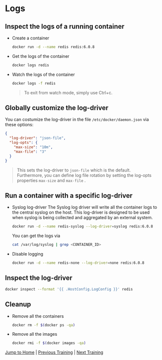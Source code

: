 # Logs

## Inspect the logs of a running container

* Create a container
  ```bash
  docker run -d --name redis redis:6.0.8
  ```

* Get the logs of the container
  ```bash
  docker logs redis
  ```

* Watch the logs of the container
  ```bash
  docker logs -f redis
  ```
  >To exit from watch mode, simply use Ctrl+c.

## Globally customize the log-driver 
You can costumize the log-driver in the file `/etc/docker/daemon.json` via these options:
```json
{
  "log-driver": "json-file",
  "log-opts": {
    "max-size": "10m",
    "max-file": "3" 
  }
}
```
>This sets the log-driver to `json-file` which is the default. Furthermore, you can define log file rotation by setting the log-opts properties `max-size` and `max-file` .

## Run a container with a specific log-driver
* Syslog log-driver
  The Syslog log driver will write all the container logs to the central syslog on the host. This log-driver is designed to be used when syslog is being collected and aggregated by an external system.
  ```bash
  docker run -d --name redis-syslog --log-driver=syslog redis:6.0.8
  ```

  You can get the logs via
  ```bash
  cat /var/log/syslog | grep <CONTAINER_ID>
  ```

* Disable logging
  ```bash
  docker run -d --name redis-none --log-driver=none redis:6.0.8
  ```

## Inspect the log-driver
```bash
docker inspect --format '{{ .HostConfig.LogConfig }}' redis
```

## Cleanup
* Remove all the containers
  ```bash
  docker rm -f $(docker ps -qa)
  ```
* Remove all the images
  ```bash
  docker rmi -f $(docker images -qa)
  ```

[Jump to Home](../README.md) | [Previous Training](../14_multistaged-builds/README.md) | [Next Training](../16_networking/README.md)
